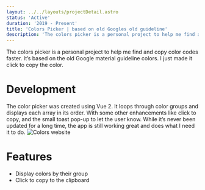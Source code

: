 ```yaml
---
layout: ../../layouts/projectDetail.astro
status: 'Active'
duration: '2019 - Present'
title: 'Colors Picker | based on old Googles old guideline'
description: 'The colors picker is a personal project to help me find and copy color codes faster. It’s based on the old Google material guideline colors. I just made it click to copy the color.'
---
```


The colors picker is a personal project to help me find and copy color codes faster. It’s based on the old Google material guideline colors. I just made it click to copy the color.

# Development

The color picker was created using Vue 2. It loops through color groups and displays each array in its order. With some other enhancements like click to copy, and the small toast pop-up to let the user know. While it’s never been updated for a long time, the app is still working great and does what I need it to do.
![Colors website](https://ik.imagekit.io/madsouris/vannrith/projects/colors.png?tr=w=1200)

# Features

-   Display colors by their group
-   Click to copy to the clipboard
